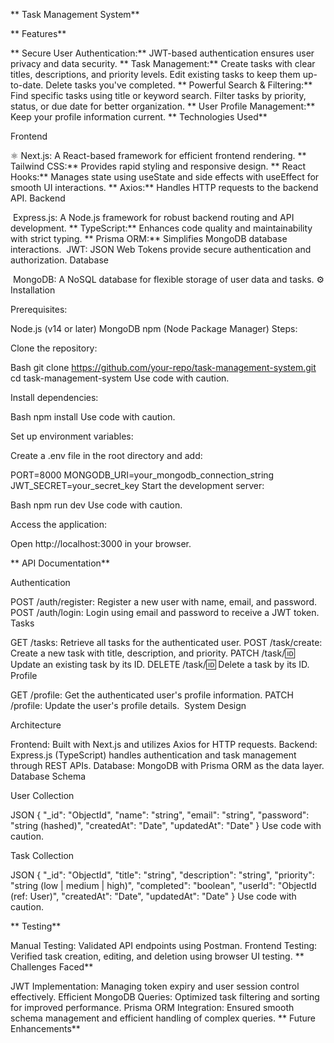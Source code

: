 ** Task Management System**

** Features**

** Secure User Authentication:** JWT-based authentication ensures user privacy and data security.
** Task Management:**
Create tasks with clear titles, descriptions, and priority levels.
Edit existing tasks to keep them up-to-date.
Delete tasks you've completed.
** Powerful Search & Filtering:**
Find specific tasks using title or keyword search.
Filter tasks by priority, status, or due date for better organization.
** User Profile Management:** Keep your profile information current.
** Technologies Used**

Frontend

⚛️ Next.js: A React-based framework for efficient frontend rendering.
** Tailwind CSS:** Provides rapid styling and responsive design.
** React Hooks:** Manages state using useState and side effects with useEffect for smooth UI interactions.
** Axios:** Handles HTTP requests to the backend API.
Backend

️ Express.js: A Node.js framework for robust backend routing and API development.
** TypeScript:** Enhances code quality and maintainability with strict typing.
** Prisma ORM:** Simplifies MongoDB database interactions.
️ JWT: JSON Web Tokens provide secure authentication and authorization.
Database

️ MongoDB: A NoSQL database for flexible storage of user data and tasks.
⚙️ Installation

Prerequisites:

Node.js (v14 or later)
MongoDB
npm (Node Package Manager)
Steps:

Clone the repository:

Bash
git clone https://github.com/your-repo/task-management-system.git
cd task-management-system
Use code with caution.

Install dependencies:

Bash
npm install
Use code with caution.

Set up environment variables:

Create a .env file in the root directory and add:

PORT=8000
MONGODB_URI=your_mongodb_connection_string
JWT_SECRET=your_secret_key
Start the development server:

Bash
npm run dev
Use code with caution.

Access the application:

Open http://localhost:3000 in your browser.

** API Documentation**

Authentication

POST /auth/register: Register a new user with name, email, and password.
POST /auth/login: Login using email and password to receive a JWT token.
Tasks

GET /tasks: Retrieve all tasks for the authenticated user.
POST /task/create: Create a new task with title, description, and priority.
PATCH /task/:id: Update an existing task by its ID.
DELETE /task/:id: Delete a task by its ID.
Profile

GET /profile: Get the authenticated user's profile information.
PATCH /profile: Update the user's profile details.
️ System Design

Architecture

Frontend: Built with Next.js and utilizes Axios for HTTP requests.
Backend: Express.js (TypeScript) handles authentication and task management through REST APIs.
Database: MongoDB with Prisma ORM as the data layer.
Database Schema

User Collection

JSON
{
  "_id": "ObjectId",
  "name": "string",
  "email": "string",
  "password": "string (hashed)",
  "createdAt": "Date",
  "updatedAt": "Date"
}
Use code with caution.

Task Collection

JSON
{
  "_id": "ObjectId",
  "title": "string",
  "description": "string",
  "priority": "string (low | medium | high)",
  "completed": "boolean",
  "userId": "ObjectId (ref: User)",
  "createdAt": "Date",
  "updatedAt": "Date"
}
Use code with caution.

** Testing**

Manual Testing: Validated API endpoints using Postman.
Frontend Testing: Verified task creation, editing, and deletion using browser UI testing.
** Challenges Faced**

JWT Implementation: Managing token expiry and user session control effectively.
Efficient MongoDB Queries: Optimized task filtering and sorting for improved performance.
Prisma ORM Integration: Ensured smooth schema management and efficient handling of complex queries.
** Future Enhancements**
